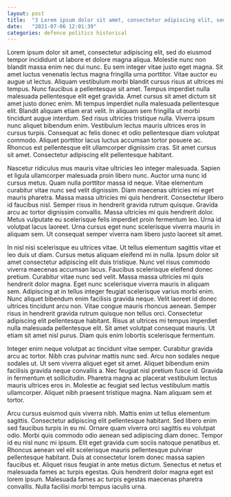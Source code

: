 ```yaml
---
layout: post
title:  "3 Lorem ipsum dolor sit amet, consectetur adipiscing elit, sed do eiusmod tempor incididunt ut labore et dolore magna aliqua. "
date:   "2021-07-06 12:01:39"
categories: defence politics historical
---
```


Lorem ipsum dolor sit amet, consectetur adipiscing elit, sed do eiusmod tempor incididunt ut labore et dolore magna aliqua. Molestie nunc non blandit massa enim nec dui nunc. Eu sem integer vitae justo eget magna. Sit amet luctus venenatis lectus magna fringilla urna porttitor. Vitae auctor eu augue ut lectus. Aliquam vestibulum morbi blandit cursus risus at ultrices mi tempus. Nunc faucibus a pellentesque sit amet. Tempus imperdiet nulla malesuada pellentesque elit eget gravida. Amet cursus sit amet dictum sit amet justo donec enim. Mi tempus imperdiet nulla malesuada pellentesque elit. Blandit aliquam etiam erat velit. In aliquam sem fringilla ut morbi tincidunt augue interdum. Sed risus ultricies tristique nulla. Viverra ipsum nunc aliquet bibendum enim. Vestibulum lectus mauris ultrices eros in cursus turpis. Consequat ac felis donec et odio pellentesque diam volutpat commodo. Aliquet porttitor lacus luctus accumsan tortor posuere ac. Rhoncus est pellentesque elit ullamcorper dignissim cras. Sit amet cursus sit amet. Consectetur adipiscing elit pellentesque habitant.

Nascetur ridiculus mus mauris vitae ultricies leo integer malesuada. Sapien et ligula ullamcorper malesuada proin libero nunc. Auctor urna nunc id cursus metus. Quam nulla porttitor massa id neque. Vitae elementum curabitur vitae nunc sed velit dignissim. Diam maecenas ultricies mi eget mauris pharetra. Massa massa ultricies mi quis hendrerit. Consectetur libero id faucibus nisl. Semper risus in hendrerit gravida rutrum quisque. Gravida arcu ac tortor dignissim convallis. Massa ultricies mi quis hendrerit dolor. Metus vulputate eu scelerisque felis imperdiet proin fermentum leo. Urna id volutpat lacus laoreet. Urna cursus eget nunc scelerisque viverra mauris in aliquam sem. Ut consequat semper viverra nam libero justo laoreet sit amet.

In nisl nisi scelerisque eu ultrices vitae. Ut tellus elementum sagittis vitae et leo duis ut diam. Cursus metus aliquam eleifend mi in nulla. Ipsum dolor sit amet consectetur adipiscing elit duis tristique. Nunc vel risus commodo viverra maecenas accumsan lacus. Faucibus scelerisque eleifend donec pretium. Curabitur vitae nunc sed velit. Massa massa ultricies mi quis hendrerit dolor magna. Eget nunc scelerisque viverra mauris in aliquam sem. Adipiscing at in tellus integer feugiat scelerisque varius morbi enim. Nunc aliquet bibendum enim facilisis gravida neque. Velit laoreet id donec ultrices tincidunt arcu non. Vitae congue mauris rhoncus aenean. Semper risus in hendrerit gravida rutrum quisque non tellus orci. Consectetur adipiscing elit pellentesque habitant. Risus at ultrices mi tempus imperdiet nulla malesuada pellentesque elit. Sit amet volutpat consequat mauris. Ut etiam sit amet nisl purus. Diam quis enim lobortis scelerisque fermentum.

Integer enim neque volutpat ac tincidunt vitae semper. Curabitur gravida arcu ac tortor. Nibh cras pulvinar mattis nunc sed. Arcu non sodales neque sodales ut. Ut sem viverra aliquet eget sit amet. Aliquet bibendum enim facilisis gravida neque convallis a. Nec feugiat nisl pretium fusce id. Gravida in fermentum et sollicitudin. Pharetra magna ac placerat vestibulum lectus mauris ultrices eros in. Molestie ac feugiat sed lectus vestibulum mattis ullamcorper. Aliquet nibh praesent tristique magna. Nam aliquam sem et tortor.

Arcu cursus euismod quis viverra nibh. Mattis enim ut tellus elementum sagittis. Consectetur adipiscing elit pellentesque habitant. Sed libero enim sed faucibus turpis in eu mi. Ornare quam viverra orci sagittis eu volutpat odio. Morbi quis commodo odio aenean sed adipiscing diam donec. Tempor id eu nisl nunc mi ipsum. Elit eget gravida cum sociis natoque penatibus et. Rhoncus aenean vel elit scelerisque mauris pellentesque pulvinar pellentesque habitant. Duis at consectetur lorem donec massa sapien faucibus et. Aliquet risus feugiat in ante metus dictum. Senectus et netus et malesuada fames ac turpis egestas. Quis hendrerit dolor magna eget est lorem ipsum. Malesuada fames ac turpis egestas maecenas pharetra convallis. Nulla facilisi morbi tempus iaculis urna.